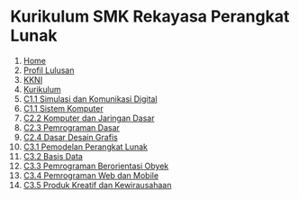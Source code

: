 <h1>Kurikulum SMK Rekayasa Perangkat Lunak</h1>

<ol>
  <li><a href="wiki" title="Home">Home</li>
  <li><a href="wiki/01-Profil-Lulusan" title="Profil Lulusan">Profil Lulusan</li>
  <li><a href="wiki/02-KKNI" title="KKNI">KKNI</li>
  <li><a href="wiki/03-Kurikulum" title="Kurikulum">Kurikulum</li>
  <li><a href="wiki/C1.1-Simulasi-dan-Komunikasi-Digital" title="C1.1 Simulasi dan Komunikasi Digital">C1.1 Simulasi dan Komunikasi Digital</li>
  <li><a href="wiki/C2.1-Sistem-Komputer" title="C1.1 Sistem Komputer">C1.1 Sistem Komputer</li>
  <li><a href="wiki/C2.2-Komputer-dan-Jaringan-Dasar" title="C2.2 Komputer dan Jaringan Dasar">C2.2 Komputer dan Jaringan Dasar</li>
  <li><a href="wiki/C2.3-Pemrograman-Dasar" title="C2.3 Pemrograman Dasar">C2.3 Pemrograman Dasar</li>
  <li><a href="wiki/C2.4-Dasar-Desain-Grafis" title="C2.4 Dasar Desain Grafis">C2.4 Dasar Desain Grafis</li>
  <li><a href="wiki/C3.1-Pemodelan-Perangkat-Lunak" title="C3.1 Pemodelan Perangkat Lunak">C3.1 Pemodelan Perangkat Lunak</li>
  <li><a href="wiki/C3.2-Basis-Data" title="C3.2 Basis Data">C3.2 Basis Data</li>
  <li><a href="wiki/C3.3-Pemrograman-Berorientasi-Obyek" title="C3.3 Pemrograman Berorientasi Obyek">C3.3 Pemrograman Berorientasi Obyek</li>
  <li><a href="wiki/C3.4-Pemrograman-Web-dan-Mobile" title="C3.4 Pemrograman Web dan Mobile">C3.4 Pemrograman Web dan Mobile</li>
  <li><a href="wiki/C3.5-Produk-Kreatif-dan-Kewirausahaan" title="C3.5 Produk Kreatif dan Kewirausahaan">C3.5 Produk Kreatif dan Kewirausahaan</li>
</ol>
